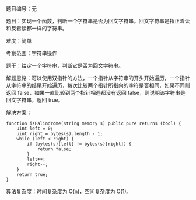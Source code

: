 题目编号：无

题目：实现一个函数，判断一个字符串是否为回文字符串。回文字符串是指正着读和反着读都一样的字符串。

难度：简单

考察范围：字符串操作

题干：给定一个字符串，判断它是否为回文字符串。

解题思路：可以使用双指针的方法，一个指针从字符串的开头开始遍历，一个指针从字符串的结尾开始遍历，每次比较两个指针所指向的字符是否相同，如果不同则返回 false，如果一直比较到两个指针相遇都没有返回 false，则说明该字符串是回文字符串，返回 true。

解决方案：

```solidity
function isPalindrome(string memory s) public pure returns (bool) {
    uint left = 0;
    uint right = bytes(s).length - 1;
    while (left < right) {
        if (bytes(s)[left] != bytes(s)[right]) {
            return false;
        }
        left++;
        right--;
    }
    return true;
}
```

算法复杂度：时间复杂度为 O(n)，空间复杂度为 O(1)。